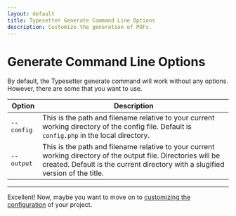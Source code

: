 ```yaml
---
layout: default
title: Typesetter Generate Command Line Options
description: Customize the generation of PDFs.
---
```

# Generate Command Line Options

By default, the Typesetter generate command will work without any options. However, there are some that you want to use.

| Option | Description |
| ------ | ----------- |
| `--config` | This is the path and filename relative to your current working directory of the config file. Default is `config.php` in the local directory. |
| `--output` | This is the path and filename relative to your current working directory of the output file. Directories will be created. Default is the current directory with a slugified version of the title. |

---

Excellent! Now, maybe you want to move on to [customizing the configuration](config) of your project.
